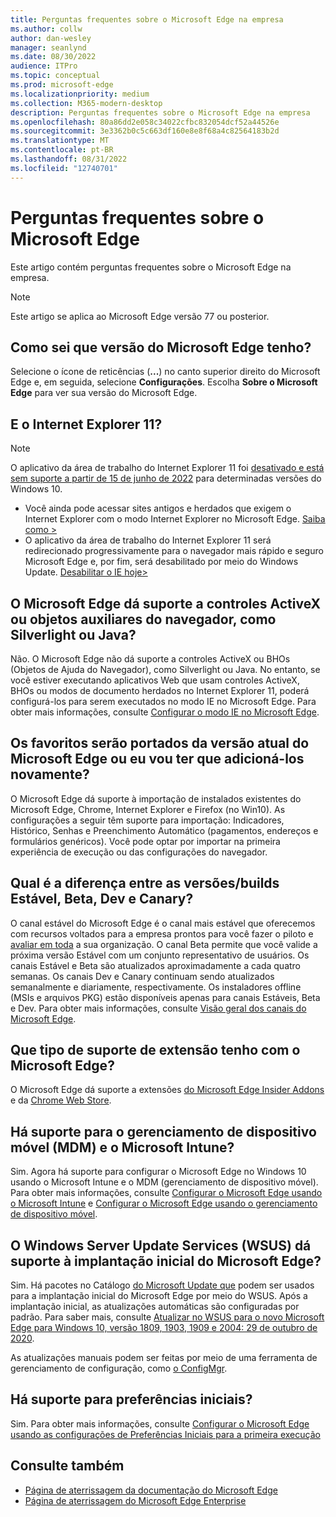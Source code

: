 ```yaml
---
title: Perguntas frequentes sobre o Microsoft Edge na empresa
ms.author: collw
author: dan-wesley
manager: seanlynd
ms.date: 08/30/2022
audience: ITPro
ms.topic: conceptual
ms.prod: microsoft-edge
ms.localizationpriority: medium
ms.collection: M365-modern-desktop
description: Perguntas frequentes sobre o Microsoft Edge na empresa
ms.openlocfilehash: 80a86dd2e058c34022cfbc832054dcf52a44526e
ms.sourcegitcommit: 3e3362b0c5c663df160e8e8f68a4c82564183b2d
ms.translationtype: MT
ms.contentlocale: pt-BR
ms.lasthandoff: 08/31/2022
ms.locfileid: "12740701"
---
```

# <a name="microsoft-edge-frequently-asked-questions"></a>Perguntas frequentes sobre o Microsoft Edge

Este artigo contém perguntas frequentes sobre o Microsoft Edge na empresa.

> [!NOTE]
> Este artigo se aplica ao Microsoft Edge versão 77 ou posterior.

## <a name="how-do-i-know-which-version-of-microsoft-edge-i-have"></a>Como sei que versão do Microsoft Edge tenho?

Selecione o ícone de reticências (**...**) no canto superior direito do Microsoft Edge e, em seguida, selecione **Configurações**. Escolha **Sobre o Microsoft Edge** para ver sua versão do Microsoft Edge.

## <a name="what-about-internet-explorer-11"></a>E o Internet Explorer 11?

>[!Note]
> O aplicativo da área de trabalho do Internet Explorer 11 foi [desativado e está sem suporte a partir de 15 de junho de 2022](https://aka.ms/IEJune15Blog) para determinadas versões do Windows 10.  
>
> - Você ainda pode acessar sites antigos e herdados que exigem o Internet Explorer com o modo Internet Explorer no Microsoft Edge. [Saiba como >](https://aka.ms/IEmodewebsite)
> - O aplicativo da área de trabalho do Internet Explorer 11 será redirecionado progressivamente para o navegador mais rápido e seguro Microsoft Edge e, por fim, será desabilitado por meio do Windows Update. [Desabilitar o IE hoje>](/deployedge/edge-ie-disable-ie11)  

## <a name="does-microsoft-edge-support-activex-controls-or-browser-helper-objects-like-silverlight-or-java"></a>O Microsoft Edge dá suporte a controles ActiveX ou objetos auxiliares do navegador, como Silverlight ou Java?

Não. O Microsoft Edge não dá suporte a controles ActiveX ou BHOs (Objetos de Ajuda do Navegador), como Silverlight ou Java. No entanto, se você estiver executando aplicativos Web que usam controles ActiveX, BHOs ou modos de documento herdados no Internet Explorer 11, poderá configurá-los para serem executados no modo IE no Microsoft Edge. Para obter mais informações, consulte [Configurar o modo IE no Microsoft Edge](./edge-ie-mode.md).

## <a name="will-favorites-be-ported-over-from-the-current-version-of-microsoft-edge-or-will-i-have-to-re-add-them"></a>Os favoritos serão portados da versão atual do Microsoft Edge ou eu vou ter que adicioná-los novamente?

O Microsoft Edge dá suporte à importação de instalados existentes do Microsoft Edge, Chrome, Internet Explorer e Firefox (no Win10). As configurações a seguir têm suporte para importação: Indicadores, Histórico, Senhas e Preenchimento Automático (pagamentos, endereços e formulários genéricos). Você pode optar por importar na primeira experiência de execução ou das configurações do navegador.

## <a name="whats-the-difference-between-the-stable-beta-dev-and-canary-channelsbuilds"></a>Qual é a diferença entre as versões/builds Estável, Beta, Dev e Canary?

O canal estável do Microsoft Edge é o canal mais estável que oferecemos com recursos voltados para a empresa prontos para você fazer o piloto e [avaliar em toda](https://aka.ms/EdgeEnterprise) a sua organização. O canal Beta permite que você valide a próxima versão Estável com um conjunto representativo de usuários. Os canais Estável e Beta são atualizados aproximadamente a cada quatro semanas. Os canais Dev e Canary continuam sendo atualizados semanalmente e diariamente, respectivamente. Os instaladores offline (MSIs e arquivos PKG) estão disponíveis apenas para canais Estáveis, Beta e Dev. Para obter mais informações, consulte [Visão geral dos canais do Microsoft Edge](./microsoft-edge-channels.md).

## <a name="what-kind-of-extension-support-do-i-have-with-microsoft-edge"></a>Que tipo de suporte de extensão tenho com o Microsoft Edge?

O Microsoft Edge dá suporte a extensões [do Microsoft Edge Insider Addons](https://go.microsoft.com/fwlink/?linkid=2081222) e da [Chrome Web Store](https://go.microsoft.com/fwlink/?linkid=2072338).

## <a name="do-you-support-mobile-device-management-mdm-and-microsoft-intune"></a>Há suporte para o gerenciamento de dispositivo móvel (MDM) e o Microsoft Intune?

Sim. Agora há suporte para configurar o Microsoft Edge no Windows 10 usando o Microsoft Intune e o MDM (gerenciamento de dispositivo móvel). Para obter mais informações, consulte [Configurar o Microsoft Edge usando o Microsoft Intune](./configure-edge-with-intune.md) e [Configurar o Microsoft Edge usando o gerenciamento de dispositivo móvel](./configure-edge-with-mdm.md).

## <a name="does-windows-server-update-services-wsus-support-the-initial-deployment-of-microsoft-edge"></a>O Windows Server Update Services (WSUS) dá suporte à implantação inicial do Microsoft Edge?

Sim. Há pacotes no Catálogo [do Microsoft Update que](https://www.catalog.update.microsoft.com/Search.aspx?q=the%20new%20microsoft%20edge%20for%20windows) podem ser usados para a implantação inicial do Microsoft Edge por meio do WSUS. Após a implantação inicial, as atualizações automáticas são configuradas por padrão. Para saber mais, consulte [Atualizar no WSUS para o novo Microsoft Edge para Windows 10, versão 1809, 1903, 1909 e 2004: 29 de outubro de 2020](https://support.microsoft.com/help/4584642/update-in-wsus-for-the-new-microsoft-edge).

 As atualizações manuais podem ser feitas por meio de uma ferramenta de gerenciamento de configuração, como [o ConfigMgr](/configmgr/apps/deploy-use/deploy-edge?bc=%2fDeployEdge%2fbreadcrumb%2ftoc.json&toc=%2fDeployEdge%2ftoc.json).

## <a name="are-initial-preferences-supported"></a>Há suporte para preferências iniciais?

Sim. Para obter mais informações, consulte [Configurar o Microsoft Edge usando as configurações de Preferências Iniciais para a primeira execução](./initial-preferences-support-on-microsoft-edge-browser.md)

## <a name="see-also"></a>Consulte também

- [Página de aterrissagem da documentação do Microsoft Edge](./index.yml)
- [Página de aterrissagem do Microsoft Edge Enterprise](https://aka.ms/EdgeEnterprise)
  
